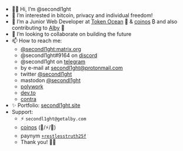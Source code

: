 - 👋🏼 Hi, I’m @secondl1ght
- 👀 I’m interested in bitcoin, privacy and individual freedom!
- 🌱 I’m a Junior Web Developer at [Token Ocean](https://tokenocean.io) 🌊 & [coinos](https://coinos.io) ₿ and also contributing to [Alby](https://getalby.com) 🐝
- 💞️ I’m looking to collaborate on building the future
- 📫 How to reach me: 
  - [@secondl1ght:matrix.org](https://matrix.to/#/@secondl1ght:matrix.org)
  - @secondl1ght#9164 on [discord](https://discord.com/login)
  - @secondl1ght on [telegram](https://t.me/secondl1ght)
  - by e-mail at secondl1ght@protonmail.com
  - twitter [@secondl1ght](https://twitter.com/secondl1ght)
  - mastodon <a rel="me" href="https://bitcoinhackers.org/@secondl1ght">@secondl1ght</a>
  - [polywork](https://www.polywork.com/secondl1ght)
  - [dev.to](https://dev.to/secondl1ght)
  - [contra](https://contra.com/secondl1ght)
- ✨ Portfolio: [secondl1ght.site](https://secondl1ght.site)
- Support:
  - ⚡ `secondl1ght@getalby.com`
  - [coinos](https://coinos.io/secondl1ght) (🔗/⚡/🌊)
  - paynym [`+restlesstruth25f`](https://paynym.is/+restlesstruth25f)
  - Thank you! 🙌🏼

<!---
secondl1ght/secondl1ght is a ✨ special ✨ repository because its `README.md` (this file) appears on your GitHub profile.
You can click the Preview link to take a look at your changes.
--->
